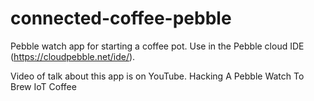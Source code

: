 # connected-coffee-pebble
Pebble watch app for starting a coffee pot. Use in the Pebble cloud IDE (https://cloudpebble.net/ide/).

Video of talk about this app is on YouTube. Hacking A Pebble Watch To Brew IoT Coffee
